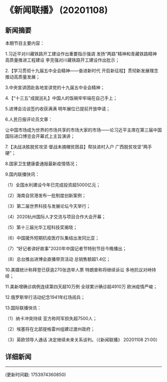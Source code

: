# 《新闻联播》 (20201108)

## 新闻摘要

本期节目主要内容：

1.习近平对川藏铁路开工建设作出重要指示强调 发扬“两路”精神和青藏铁路精神 高质量推进工程建设 李克强对川藏铁路开工建设作出批示；

2.【学习贯彻十九届五中全会精神——奋进新时代 开启新征程】贯彻新发展理念 推动高质量发展；

3.中央宣讲团赴各地宣讲党的十九届五中全会精神；

4.【“十三五”成就巡礼】中国人的饭碗牢牢端在自己手上；

5.进博会洽谈签约收获满满 明年展位已提前开放申请；

6.人民日报评论员文章：

让中国市场成为世界的市场共享的市场大家的市场——论习近平主席在第三届中国国际进口博览会开幕式上主旨演讲；

7.【决战决胜脱贫攻坚·督战未摘帽贫困县】帮扶进村入户 广西脱贫攻坚“两手硬”；

8.国家卫生健康委通报最新疫情情况；

9.国内联播快讯：

（1）全国水利建设今年已完成投资超5000亿元；

（2）海南自贸港发布一批制度创新案例；

（3）第二届世界科技与发展论坛今天举行；

（4）2020杭州国际人才交流与项目合作大会开幕；

（5）第十三届光华工程科技奖揭晓；

（6）中国援外短期抗疫医疗队集结出发冈比亚；

（7）“好记者讲好故事”2020年中国记者节特别节目今晚播出；

（8）总台推出进博会直播带货活动 总销售额超1.4亿；

10.美媒统计称拜登已获逾270张选举人票 特朗普称将继续诉讼 多地抗议对峙持续；

11.美新增确诊病例连续第四天超10万例 全球累计确诊超4910万 欧洲疫情严峻；

12.俄罗斯举行活动纪念1941年红场阅兵；

13.国际联播快讯：

（1）纳卡冲突持续 亚方称阿军损失超7500人；

（2）埃塞将在北部提格雷州组建过渡州政府；

（3）英欧领导人通话 决定继续未来关系谈判。（《新闻联播》 20201108 21:00）

## 详细新闻

---

(更新时间戳: 1753974360850)

